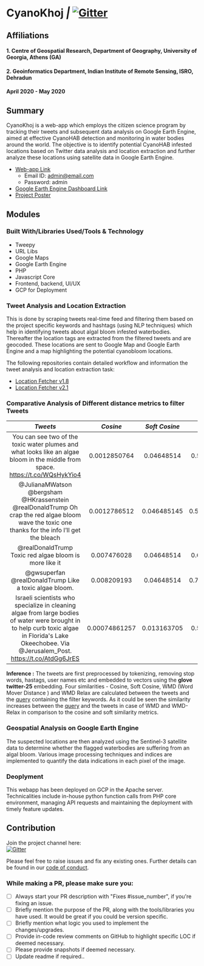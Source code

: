 
# CyanoKhoj *|* [![Gitter](https://badges.gitter.im/CyanoKhoj/community.svg)](https://gitter.im/CyanoKhoj/community?utm_source=badge&utm_medium=badge&utm_campaign=pr-badge)




## Affiliations
#### 1. Centre of Geospatial Research, Department of Geography, University of Georgia, Athens (GA)
#### 2. Geoinformatics Department, Indian Institute of Remote Sensing, ISRO, Dehradun
#### April 2020 - May 2020

## Summary

CyanoKhoj is a web-app which employs the citizen science program by tracking their tweets and subsequent data analysis on Google Earth Engine, aimed at effective CyanoHAB detection and monitoring in water bodies around the world. The objective is to identify potential CyanoHAB infested locations based on Twitter data analysis and location extraction and further analyze these locations using satellite data in Google Earth Engine.
* [Web-app Link](http://34.67.7.17/CyanoKhoj/)
  * Email ID: admin@email.com
  * Password: admin
 * [Google Earth Engine Dashboard Link](https://chintanmaniyar.users.earthengine.app/view/cyanokhoj)
 * [Project Poster](https://docs.google.com/presentation/d/e/2PACX-1vQ9rbuXLe4Ga_1BsF5sj_-rRUBOJvv5pcW5d0HjJfu5JBLIXkWefIR7O75EfQw_PyBVa5lEw2LfH-7O/pub?start=false&loop=false&delayms=3000)

## Modules

### Built With/Libraries Used/Tools & Technology

* Tweepy
* URL Libs
* Google Maps
* Google Earth Engine
* PHP
* Javascript Core
* Frontend, backend, UI/UX
* GCP for Deployment

### Tweet Analysis and Location Extraction

This is done by scraping tweets real-time feed and filtering them based on the project specific keywords and hashtags (using NLP techniques) which help in identifying tweets about algal bloom infested waterbodies. Thereafter the location tags are extracted from the filtered tweets and are geocoded. These locations are sent to Google Map and Google Earth Engine and a map highlighting the potential cyanobloom locations.

The following repositories contain detailed workflow and information the tweet analysis and location extraction task:
* [Location Fetcher v1.8](https://github.com/Chintan2108/LocationFetcher-v1.8)
* [Location Fetcher v2.1](https://github.com/Chintan2108/LocationFetcher-v2.1)

### Comparative Analysis of Different distance metrics to filter Tweets

| _Tweets_      |  _Cosine_     | _Soft Cosine_|    _WMD_      | _WMD-Relax_  |
| :------------:| :------------:|:------------:|:------------: |:------------:|
| You can see two of the toxic water plumes and what looks like an algae bloom in the middle from space. https://t.co/WQsHykYio4  | 0.0012850764  | 0.04648514  | 0.57122673946974  |0.594367796798155|
|@JulianaMWatson @bergsham @HKrassenstein @realDonaldTrump Oh crap the red algae bloom wave the toxic one thanks for the info I’ll get the bleach| 0.0012786512 | 0.046485145 | 0.525980177763364 | 0.514069031544577 |
|@realDonaldTrump Toxic red algae bloom is more like it| 0.007476028 | 0.04648514 | 0.68321624849994 | 0.451862241456097 |
| @gwsuperfan @realDonaldTrump Like a toxic algae bloom. | 0.008209193 | 0.04648514 | 0.747027618034671 | 0.474957523799558 |
| Israeli scientists who specialize in cleaning algae from large bodies of water were brought in to help curb toxic algae in Florida's Lake Okeechobee. Via @Jerusalem_Post. https://t.co/AtdGg6JrES | 0.00074861257 | 0.013163705 | 0.55591127109817 | 0.489181017595289 |

**Inference :** The tweets are first preprocessed by tokenizing, removing stop words, hastags, user names etc and embedded to vectors using the **glove twitter-25** embedding. Four similarities - Cosine, Soft Cosine, WMD (Word Mover Distance ) and WMD Relax are calculated between the tweets and the [query](https://github.com/Chintan2108/CyanoKhoj/blob/9d134b73a8458b3d0c41a51cac5d0c80cc52f4be/tweet_tracker.py#L30) containing the filter keywords. As it could be seen the similarity increases between the [query](https://github.com/Chintan2108/CyanoKhoj/blob/9d134b73a8458b3d0c41a51cac5d0c80cc52f4be/tweet_tracker.py#L30) and the tweets in case of WMD and WMD-Relax in comparison to the cosine and soft similarity metrics. 


### Geospatial Analysis on Google Earth Engine

The suspected locations are then analyzed using the Sentinel-3 satellite data to determine whether the flagged waterbodies are suffering from an algal bloom. Various image processing techniques and indices are implemented to quantify the data indications in each pixel of the image.

### Deoplyment

This webapp has been deployed on GCP in the Apache server. Technicalities include in-house python function calls from PHP core environment, managing API requests and maintaining the deployment with timely feature updates.

## Contribution


Join the project channel here: <br>
[![Gitter](https://badges.gitter.im/CyanoKhoj/community.svg)](https://gitter.im/CyanoKhoj/community?utm_source=badge&utm_medium=badge&utm_campaign=pr-badge)

Please feel free to raise issues and fix any existing ones. 
Further details can be found in our [code of conduct](https://github.com/Chintan2108/CyanoKhoj/blob/master/CODE_OF_CONDUCT.md).

### While making a PR, please make sure you:
- [ ] Always start your PR description with "Fixes #issue_number", if you're fixing an issue.
- [ ] Briefly mention the purpose of the PR, along with the tools/libraries you have used. It would be great if you could be version specific.
- [ ] Briefly mention what logic you used to implement the changes/upgrades.
- [ ] Provide in-code review comments on GitHub to highlight specific LOC if deemed necessary.
- [ ] Please provide snapshots if deemed necessary.
- [ ] Update readme if required..
